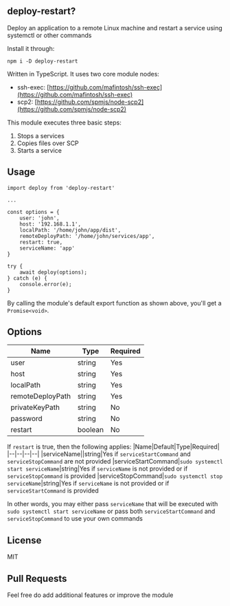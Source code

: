 ## deploy-restart?
Deploy an application to a remote Linux machine and restart a service using systemctl or other commands

Install it through:

    npm i -D deploy-restart

Written in TypeScript. It uses two core module nodes:
 - ssh-exec: [https://github.com/mafintosh/ssh-exec](https://github.com/mafintosh/ssh-exec)
 - scp2: [https://github.com/spmjs/node-scp2](https://github.com/spmjs/node-scp2)

This module executes three basic steps:
 1. Stops a services
 2. Copies files over SCP
 3. Starts a service

## Usage

    import deploy from 'deploy-restart'
    
    ...
    
    const options = {
	    user: 'john',
	    host: '192.168.1.1',
	    localPath: '/home/john/app/dist',
	    remoteDeployPath: '/home/john/services/app',
	    restart: true,
	    serviceName: 'app'
    }
    
    try {
		await deploy(options);
	} catch (e) {
		console.error(e);
	}


By calling the module's default export function as shown above, you'll get a ``Promise<void>``.

## Options
|Name|Type|Required|
|--|--|--|
|user|string|Yes
|host|string|Yes
|localPath|string|Yes
|remoteDeployPath|string|Yes
|privateKeyPath|string|No
|password|string|No
|restart|boolean|No

If `restart` is true, then the following applies:
|Name|Default|Type|Required|
|--|--|--|--|
|serviceName||string|Yes if `serviceStartCommand` and `serviceStopCommand` are not provided
|serviceStartCommand|`sudo systemctl start serviceName`|string|Yes if `serviceName` is not provided or if `serviceStopCommand` is provided
|serviceStopCommand|`sudo systemctl stop serviceName`|string|Yes if `serviceName` is not provided or if `serviceStartCommand` is provided

In other words, you may either pass `serviceName` that will be executed with `sudo systemctl start serviceName` or pass both `serviceStartCommand` and `serviceStopCommand` to use your own commands

## License
MIT

## Pull Requests
Feel free do add additional features or improve the module

		
